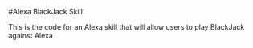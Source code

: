 #Alexa BlackJack Skill

This is the code for an Alexa skill that will allow users to play BlackJack against Alexa
